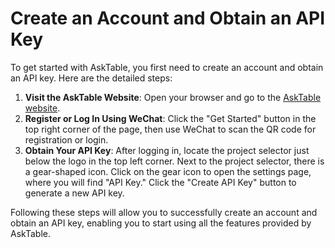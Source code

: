 # Create an Account and Obtain an API Key

To get started with AskTable, you first need to create an account and obtain an API key. Here are the detailed steps:

1. **Visit the AskTable Website**: Open your browser and go to the [AskTable website](https://www.asktable.com).
2. **Register or Log In Using WeChat**: Click the "Get Started" button in the top right corner of the page, then use WeChat to scan the QR code for registration or login.
3. **Obtain Your API Key**: After logging in, locate the project selector just below the logo in the top left corner. Next to the project selector, there is a gear-shaped icon. Click on the gear icon to open the settings page, where you will find "API Key." Click the "Create API Key" button to generate a new API key.

Following these steps will allow you to successfully create an account and obtain an API key, enabling you to start using all the features provided by AskTable.